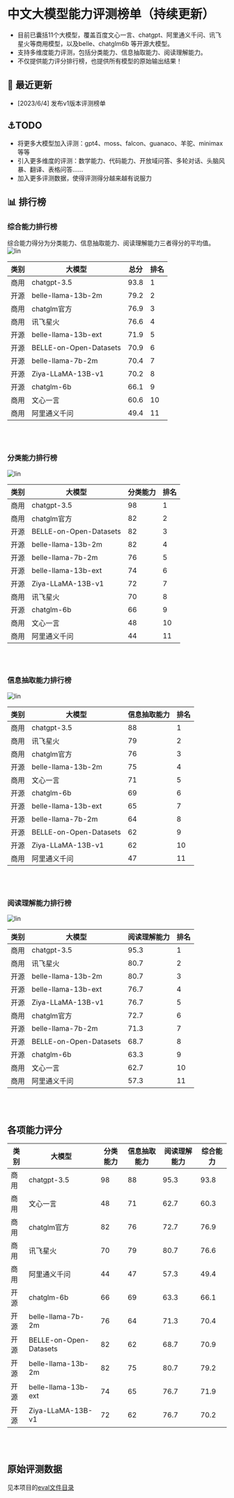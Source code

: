 # 中文大模型能力评测榜单（持续更新）
- 目前已囊括11个大模型，覆盖百度文心一言、chatgpt、阿里通义千问、讯飞星火等商用模型，以及belle、chatglm6b 等开源大模型。
- 支持多维度能力评测，包括分类能力、信息抽取能力、阅读理解能力。
- 不仅提供能力评分排行榜，也提供所有模型的原始输出结果！

## 🔄 最近更新
- [2023/6/4] 发布v1版本评测榜单

## ⚓TODO
- 将更多大模型加入评测：gpt4、moss、falcon、guanaco、羊驼、minimax等等
- 引入更多维度的评测：数学能力、代码能力、开放域问答、多轮对话、头脑风暴、翻译、表格问答……
- 加入更多评测数据，使得评测得分越来越有说服力

## 📊 排行榜
### 综合能力排行榜
综合能力得分为分类能力、信息抽取能力、阅读理解能力三者得分的平均值。
![lin](pic/total.png)

| 类别	 | 大模型	                    | 总分	    | 排名  |
|-----|-------------------------|--------|-----|
| 商用	 | chatgpt-3.5	            | 93.8	  | 1   |
| 开源	 | belle-llama-13b-2m	     | 79.2	  | 2   |
| 商用	 | chatglm官方               | 76.9	  | 3   |
| 商用	 | 讯飞星火	                   | 76.6	  | 4   |
| 开源	 | belle-llama-13b-ext	    | 71.9	  | 5   |
| 开源	 | BELLE-on-Open-Datasets	 | 70.9	  | 6   |
| 开源	 | belle-llama-7b-2m	      | 70.4	  | 7   |
| 开源	 | Ziya-LLaMA-13B-v1	      | 70.2   | 	8  |
| 开源	 | chatglm-6b              | 	66.1	 | 9   |
| 商用	 | 文心一言                    | 60.6   | 	10 |
| 商用	 | 阿里通义千问                  | 	49.4  | 	11 |

<br><br>
### 分类能力排行榜
![lin](pic/classification.jpg)

| 类别	 | 大模型	                   | 分类能力	 | 排名 |
|-----|------------------------|-------|----|
| 商用	 | chatgpt-3.5	           | 98	   | 1  |
| 商用	 | chatglm官方	             | 82	   | 2  |
| 开源	 | BELLE-on-Open-Datasets | 82	   | 3  |
| 开源	 | belle-llama-13b-2m	    | 82	   | 4  |
| 开源	 | belle-llama-7b-2m	     | 76	   | 5  |
| 开源	 | belle-llama-13b-ext    | 74	   | 6  |
| 开源	 | Ziya-LLaMA-13B-v1	     | 72	   | 7  |
| 商用	 | 讯飞星火	                  | 70	   | 8  |
| 开源	 | chatglm-6b	            | 66	   | 9  |
| 商用	 | 文心一言	                  | 48	   | 10 |
| 商用	 | 阿里通义千问	                | 44	   | 11 |

<br><br>
### 信息抽取能力排行榜
![lin](pic/extract.png)

| 类别	 | 大模型	                    | 信息抽取能力	 | 排名 |
|-----|-------------------------|---------|----|
| 商用	 | chatgpt-3.5	            | 88	     | 1  |
| 商用	 | 讯飞星火	                   | 79	     | 2  |
| 商用	 | chatglm官方	              | 76	     | 3  |
| 开源	 | belle-llama-13b-2m	     | 75	     | 4  |
| 商用	 | 文心一言	                   | 71	     | 5  |
| 开源	 | chatglm-6b	             | 69	     | 6  |
| 开源	 | belle-llama-13b-ext	    | 65	     | 7  |
| 开源	 | belle-llama-7b-2m	      | 64	     | 8  |
| 开源	 | BELLE-on-Open-Datasets	 | 62	     | 9  |
| 开源	 | Ziya-LLaMA-13B-v1	      | 62	     | 10 |
| 商用	 | 阿里通义千问	                 | 47	     | 11 |

<br><br>
### 阅读理解能力排行榜
![lin](pic/mrc.png)

| 类别	 | 大模型	                    | 阅读理解能力	 | 排名 |
|-----|-------------------------|---------|----|
| 商用	 | chatgpt-3.5	            | 95.3	   | 1  |
| 商用	 | 讯飞星火	                   | 80.7	   | 2  |
| 开源	 | belle-llama-13b-2m	     | 80.7	   | 3  |
| 开源	 | belle-llama-13b-ext	    | 76.7	   | 4  |
| 开源	 | Ziya-LLaMA-13B-v1	      | 76.7	   | 5  |
| 商用	 | chatglm官方	              | 72.7	   | 6  |
| 开源	 | belle-llama-7b-2m	      | 71.3	   | 7  |
| 开源	 | BELLE-on-Open-Datasets	 | 68.7	   | 8  |
| 开源	 | chatglm-6b	             | 63.3	   | 9  |
| 商用	 | 文心一言	                   | 62.7	   | 10 |
| 商用	 | 阿里通义千问	                 | 57.3	   | 11 |

<br><br>
## 各项能力评分
| 类别 | 大模型                    | 分类能力 | 信息抽取能力 | 阅读理解能力 | 综合能力 |
|----|------------------------|------|--------|--------|------|
| 商用 | chatgpt-3.5            | 98   | 88     | 95.3   | 93.8 |
| 商用 | 文心一言                   | 48   | 71     | 62.7   | 60.3 |
| 商用 | chatglm官方              | 82   | 76     | 72.7   | 76.9 |
| 商用 | 讯飞星火                   | 70   | 79     | 80.7   | 76.6 |
| 商用 | 阿里通义千问                 | 44   | 47     | 57.3   | 49.4 |
| 开源 | chatglm-6b             | 66   | 69     | 63.3   | 66.1 |
| 开源 | belle-llama-7b-2m      | 76   | 64     | 71.3   | 70.4 |
| 开源 | BELLE-on-Open-Datasets | 82   | 62     | 68.7   | 70.9 |
| 开源 | belle-llama-13b-2m     | 82   | 75     | 80.7   | 79.2 |
| 开源 | belle-llama-13b-ext    | 74   | 65     | 76.7   | 71.9 |
| 开源 | Ziya-LLaMA-13B-v1      | 72   | 62     | 76.7   | 70.2 |

<br><br>
## 原始评测数据
见本项目的[eval文件目录](eval)